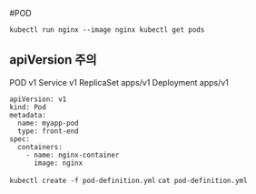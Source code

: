 #POD

`kubectl run nginx --image nginx
kubectl get pods`

## apiVersion 주의
POD v1
Service v1
ReplicaSet apps/v1
Deployment apps/v1

```
apiVersion: v1
kind: Pod
metadata:
  name: myapp-pod
  type: front-end
spec:
  containers:
    - name: nginx-container
      image: nginx
```

`kubectl create -f pod-definition.yml`
`cat pod-definition.yml`
